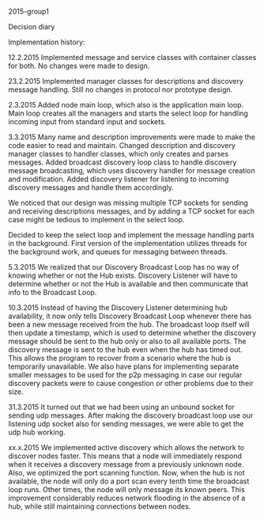 2015-group1

Decision diary

Implementation history:

12.2.2015
Implemented message and service classes with container classes for both.
No changes were made to design.

23.2.2015
Implemented manager classes for descriptions and discovery message handling.
Still no changes in protocol nor prototype design.

2.3.2015
Added node main loop, which also is the application main loop. Main loop
creates all the managers and starts the select loop for handling incoming
 input from standard input and sockets.

3.3.2015
Many name and description improvements were made to make the code easier to
read and maintain. Changed description and discovery manager classes to
handler classes, which only creates and parses messages. Added broadcast
discovery loop class to handle discovery message broadcasting, which uses
discovery handler for message creation and modification. Added discovery
listener for listening to incoming discovery messages and handle them accordingly.

We noticed that our design was missing multiple TCP sockets for sending and
receiving descriptions messages, and by adding a TCP socket for each case
might be tedious to implement in the select loop.

Decided to keep the select loop and implement the message handling parts in
the background. First version of the implementation utilizes threads for
the background work, and queues for messaging between threads.

5.3.2015
We realized that our Discovery Broadcast Loop has no way of knowing whether or not 
the Hub exists. Discovery Listener will have to determine whether or not the Hub is 
available and then communicate that info to the Broadcast Loop.

10.3.2015
Instead of having the Discovery Listener determining hub availability, it now 
only tells Discovery Broadcast Loop whenever there has been a new message received 
from the hub. The broadcast loop itself will then update a timestamp, which is used 
to determine whether the discovery message should be sent to the hub only or also to 
all available ports.
The discovery message is sent to the hub even when the hub has timed out.
This allows the program to recover from a scenario where the hub is temporarily 
unavailable.
We also have plans for implementing separate smaller messages to be used for the p2p 
messaging in case our regular discovery packets were to cause congestion or other 
problems due to their size.  

31.3.2015
It turned out that we had been using an unbound socket for sending udp messages.
After making the discovery broadcast loop use our listening udp socket also for 
sending messages, we were able to get the udp hub working.

xx.x.2015
We implemented active discovery which allows the network to discover nodes faster. 
This means that a node will immediately respond when it receives a discovery message 
from a previously unknown node. Also, we optimized the port scanning function. Now,
when the hub is not available, the node will only do a port scan every tenth time the 
broadcast loop runs. Other times, the node will only message its known peers. This 
improvement considerably reduces network flooding in the absence of a hub, while still
maintaining connections between nodes.